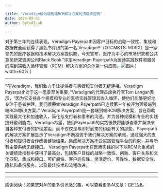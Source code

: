 ```yaml
---

title: 'Veradigm成为端到端RCM解决方案的顶级供应商'
date: 2024-09-01
author: ByteAILab

---
```


对于第三年的连续表现，Veradigm Payerpath因客户目标的战略一致性、集成和数据安全而获得了黑色书评级的第一名
Veradigm®（OTCMKTS: MDRX）是一家领先的医疗数据和技术解决方案提供商，今天宣布，医疗为中心的市场研究和公共意见研究咨询公司Black Book™评定Veradigm Payerpath为医师实践软件和服务的端到端收入循环管理（RCM）解决方案的总体第一供应商。![图片](https://ai-techpark.com/wp-content/uploads/2024/08/Veradigm-960x540.jpg){ width=60% }

---

“在Veradigm，我们致力于让提供者与患者和支付者无缝连接。Veradigm Payerpath对于这一愿景至关重要，”Veradigm的代理首席执行官Tom Langan表示，“因为它支持各个规模和专业的医师实践管理其收入循环，使他们能够更好地专注于患者护理。我们很荣幸Veradigm Payerpath已连续第三年被评为顶级端到端RCM解决方案。”
Veradigm Payerpath是一套端到端RCM解决方案，旨在帮助实践最大化和加速收入，简化与支付者和患者的沟通，并为各种规模和专业的实践提升盈利能力。Veradigm希望，使用Payerpath的实践很快将能够查看并解决来自各种支付者的护理差距，而不仅仅是与即将到来的约会有关的那些。Payerpath的解决方案扩展显示了Veradigm不断投资于我们解决方案的承诺，通过强大的支付者和提供者合作改善健康结果。集成解决方案不受实践管理平台的约束，并与所有主要系统无缝接口。
Veradigm Payerpath在医师实践的以下以RCM为重点的关键绩效指标中获得了最高分，包括客户目标的战略一致性、创新、客户关系和文化匹配、集成和接口、可扩展性、客户适应性、灵活定价、可靠性、数据安全性、隐私和备份服务，以及最佳技术和流程改进。


---
---
感谢阅读！如果您对AI的更多资讯感兴趣，可以查看更多AI文章：[GPTNB](https://gptnb.com)。